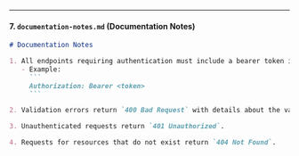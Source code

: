 
---

#### **7. `documentation-notes.md`** (Documentation Notes)

```markdown
# Documentation Notes

1. All endpoints requiring authentication must include a bearer token in the `Authorization` header.
   - Example:
     ```
     Authorization: Bearer <token>
     ```

2. Validation errors return `400 Bad Request` with details about the validation issue.

3. Unauthenticated requests return `401 Unauthorized`.

4. Requests for resources that do not exist return `404 Not Found`.
